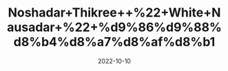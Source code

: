 ---
title: 'Noshadar+Thikree++%22+White+Nausadar+%22+%d9%86%d9%88%d8%b4%d8%a7%d8%af%d8%b1'
date: '2022-10-10' 
metatag: '' 
inventory: '0' 
draft: false 
# meta description 
shortDescripton: 'This+mineral+has+been+used+for+the+treatment+of%ef%bf%bdreducing+inflammation+from+the+body.+Patients+with+gastrointestinal+problems%2c+such+as+stomach+ulcers+and+indigestion+problems+can+be+treated+with+Noshadar+Thikri+benefits.'
description: 'Stone'
longdescription: ''
featured: True
# product Price
price: '30.0'
# Product Short Description
shortDescription: 'This+mineral+has+been+used+for+the+treatment+of%ef%bf%bdreducing+inflammation+from+the+body.+Patients+with+gastrointestinal+problems%2c+such+as+stomach+ulcers+and+indigestion+problems+can+be+treated+with+Noshadar+Thikri+benefits.'
productID: 'D53E290A-1329-ED11-9968-005056B3A416'
type: 'products'
category: 'Stone' 
thumnailproduct: 'https://eraconnect.blob.core.windows.net/product-images/aminsaddiquidawakhana/D53E290A-1329-ED11-9968-005056B3A416.webp' 
images:
  - image: 'https://eraconnect.blob.core.windows.net/product-images/aminsaddiquidawakhana/D53E290A-1329-ED11-9968-005056B3A416.webp'  
Variants:
---
